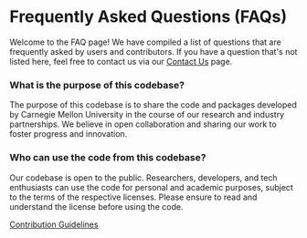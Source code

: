 # Frequently Asked Questions (FAQs)

Welcome to the FAQ page! We have compiled a list of questions that are frequently asked by users and contributors. If you have a question that's not listed here, feel free to contact us via our [Contact Us](CONTACT.md) page.

### What is the purpose of this codebase?

The purpose of this codebase is to share the code and packages developed by Carnegie Mellon University in the course of our research and industry partnerships. We believe in open collaboration and sharing our work to foster progress and innovation.

### Who can use the code from this codebase?

Our codebase is open to the public. Researchers, developers, and tech enthusiasts can use the code for personal and academic purposes, subject to the terms of the respective licenses. Please ensure to read and understand the license before using the code.

<!--
## Contributions

### How can I contribute to this codebase?

We warmly welcome contributions from everyone. To start contributing, please read our [Contribution Guidelines](CONTRIBUTION.md).

### How do I submit a bug report or feature request?

If you discover a bug or want to request a new feature, please open an issue on our GitHub page. For more information, check our [Contribution Guidelines](CONTRIBUTION.md).

<!--
## Support

### I'm having trouble using the code. What should I do?

If you're experiencing difficulties, please check the documentation provided with the respective code or package first. If the problem persists, you can reach out to us via our [Contact Us](CONTACT.md) page or open an issue on GitHub.

### How can I stay updated with the latest news and code releases?

To stay updated, please subscribe to our newsletter. Check the [Subscription Page](SUBSCRIPTION.md) for more information. -->

[Contribution Guidelines](CONTRIBUTION.md)
